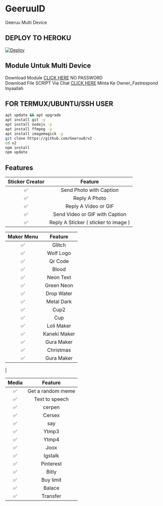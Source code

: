 # GeeruuID
Geeruu Multi Device

## DEPLOY TO HEROKU
[![Deploy](https://www.herokucdn.com/deploy/button.svg)](https://heroku.com/deploy?template=https://github.com/GetSya/JOJO-MD)

## Module Untuk Multi Device
Download Module [CLICK HERE](https://www.mediafire.com/file/l8b3te4g1p8z354/module.zip/file) NO PASSWORD <br>
Download File SCRIPT Via Chat [CLICK HERE](https://wa.me/6285707042602) Minta Ke Owner,,Fastrespond Inyaallah

## FOR TERMUX/UBUNTU/SSH USER

```bash
apt update && apt upgrade
apt install git -y
apt install nodejs -y
apt install ffmpeg -y
apt install imagemagick -y
git clone https://github.com/Geeruu0/v2
cd v2
npm install
npm update
```

## Features

| Sticker Creator |                Feature           |
| :-----------: | :--------------------------------: |
|       ✅       | Send Photo with Caption          |
|       ✅       | Reply A Photo                    |
|       ✅       | Reply A Video or GIF             |
|       ✅       | Send Video or GIF with Caption   |
|       ✅       | Reply A Sticker ( sticker to image ) |

| Maker Menu |            Feature          |
| :-----------: | :--------------------------------: |
|       ✅        |   Glitch                          |
|       ✅        |   Wolf Logo                    |
|       ✅        |   Qr Code                      |
|       ✅        |   Blood                        |
|       ✅        |   Neon Text                    |
|       ✅        |   Green Neon                   |
|       ✅        |   Drop Water                   |
|       ✅        |   Metal Dark                   |
|       ✅        |   Cup2                         |
|       ✅        |   Cup                         |
|       ✅        |   Loli Maker                         |
|       ✅        |   Kaneki Maker                         |
|       ✅        |   Gura Maker                         |
|       ✅        |   Christmas                         |
|       ✅        |   Gura Maker
|

| Media  |                     Feature                     |
| :------------: | :---------------------------------------------: |
|       ✅        |   Get a random meme             |
|       ✅        |   Text to speech                |
|       ✅        |   cerpen                         |
|       ✅        |   Cersex                         |
|       ✅        |   say                         |
|       ✅        |   Ytmp3                              |
|       ✅        |   Ytmp4                            |
|       ✅        |   Joox                                 |
|       ✅        |   Igstalk                                |
|       ✅        |   Pinterest                        |
|       ✅        |   Bitly                                |
|       ✅        |   Buy limit                           |
|       ✅        |   Balace                           |
|       ✅        |   Transfer                              |
